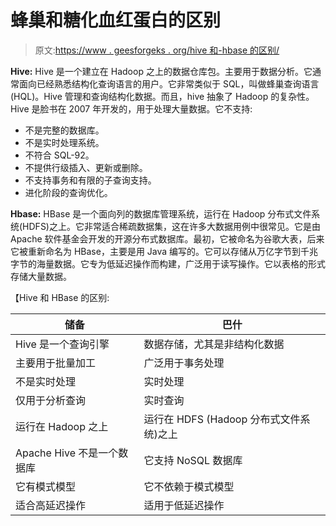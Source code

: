 # 蜂巢和糖化血红蛋白的区别

> 原文:[https://www . geesforgeks . org/hive 和-hbase 的区别/](https://www.geeksforgeeks.org/difference-between-hive-and-hbase/)

**Hive:**
Hive 是一个建立在 Hadoop 之上的数据仓库包。主要用于数据分析。它通常面向已经熟悉结构化查询语言的用户。它非常类似于 SQL，叫做蜂巢查询语言(HQL)。Hive 管理和查询结构化数据。而且，hive 抽象了 Hadoop 的复杂性。Hive 是脸书在 2007 年开发的，用于处理大量数据。它不支持:

*   不是完整的数据库。
*   不是实时处理系统。
*   不符合 SQL-92。
*   不提供行级插入、更新或删除。
*   不支持事务和有限的子查询支持。
*   进化阶段的查询优化。

**Hbase:**
HBase 是一个面向列的数据库管理系统，运行在 Hadoop 分布式文件系统(HDFS)之上。它非常适合稀疏数据集，这在许多大数据用例中很常见。它是由 Apache 软件基金会开发的开源分布式数据库。最初，它被命名为谷歌大表，后来它被重新命名为 HBase，主要是用 Java 编写的。它可以存储从万亿字节到千兆字节的海量数据。它专为低延迟操作而构建，广泛用于读写操作。它以表格的形式存储大量数据。

【Hive 和 HBase 的区别:

<center>

| 储备 | 巴什 |
| --- | --- |
| Hive 是一个查询引擎 | 数据存储，尤其是非结构化数据 |
| 主要用于批量加工 | 广泛用于事务处理 |
| 不是实时处理 | 实时处理 |
| 仅用于分析查询 | 实时查询 |
| 运行在 Hadoop 之上 | 运行在 HDFS (Hadoop 分布式文件系统)之上 |
| Apache Hive 不是一个数据库 | 它支持 NoSQL 数据库 |
| 它有模式模型 | 它不依赖于模式模型 |
| 适合高延迟操作 | 适用于低延迟操作 |

</center>